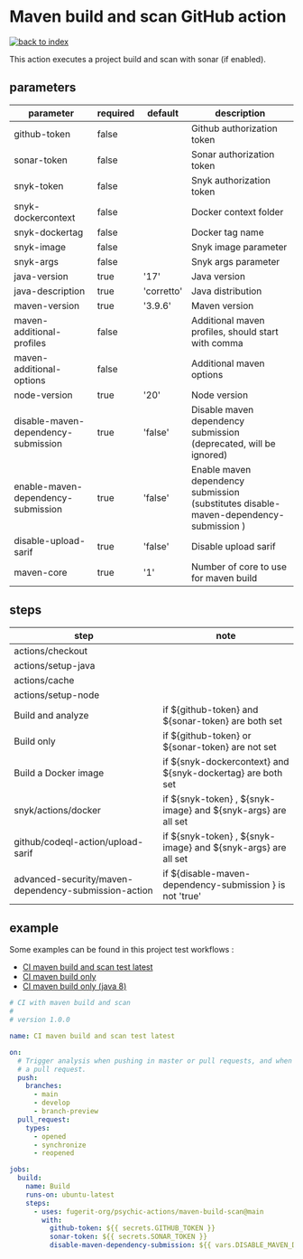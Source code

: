 # Maven build and scan GitHub action

[![back to index](https://img.shields.io/badge/back-to%20index-teal.svg)](../README.md)

This action executes a project build and scan with sonar (if enabled).

## parameters

| parameter                           | required | default    | description                                                                           |
|-------------------------------------|----------|------------|---------------------------------------------------------------------------------------|
| github-token                        | false    |            | Github authorization token                                                            |
| sonar-token                         | false    |            | Sonar authorization token                                                             |
| snyk-token                          | false    |            | Snyk authorization token                                                              |
| snyk-dockercontext                  | false    |            | Docker context folder                                                                 |
| snyk-dockertag                      | false    |            | Docker tag name                                                                       |
| snyk-image                          | false    |            | Snyk image parameter                                                                  |
| snyk-args                           | false    |            | Snyk args parameter                                                                   |
| java-version                        | true     | '17'       | Java version                                                                          |
| java-description                    | true     | 'corretto' | Java distribution                                                                     |
| maven-version                       | true     | '3.9.6'    | Maven version                                                                         |
| maven-additional-profiles           | false    |            | Additional maven profiles, should start with comma                                    |
| maven-additional-options            | false    |            | Additional maven options                                                              |
| node-version                        | true     | '20'       | Node version                                                                          |
| disable-maven-dependency-submission | true     | 'false'    | Disable maven dependency submission (deprecated, will be ignored)                     |
| enable-maven-dependency-submission  | true     | 'false'    | Enable maven dependency submission (substitutes disable-maven-dependency-submission ) |
| disable-upload-sarif                | true     | 'false'    | Disable upload sarif                                                                  |
| maven-core                          | true     | '1'        | Number of core to use for maven build                                                 |


## steps

| step                                                 | note                                                          |
|------------------------------------------------------|---------------------------------------------------------------|
| actions/checkout                                     |                                                               |
| actions/setup-java                                   |                                                               |
| actions/cache                                        |                                                               |
| actions/setup-node                                   |                                                               |
| Build and analyze                                    | if ${github-token} and ${sonar-token} are both set            |
| Build only                                           | if ${github-token} or ${sonar-token} are not set              |
| Build a Docker image                                 | if ${snyk-dockercontext} and ${snyk-dockertag} are both set   |
| snyk/actions/docker                                  | if ${snyk-token} , ${snyk-image} and ${snyk-args} are all set |
| github/codeql-action/upload-sarif                    | if ${snyk-token} , ${snyk-image} and ${snyk-args} are all set |
| advanced-security/maven-dependency-submission-action | if ${disable-maven-dependency-submission } is not 'true'      |


## example

Some examples can be found in this project test workflows : 

- [CI maven build and scan test latest](../.github/workflows/maven-build-scan-test-latest.yml)
- [CI maven build only](../.github/workflows/maven-build-scan-test-build-only.yml)
- [CI maven build only (java 8)](../.github/workflows/maven-build-scan-test-build-only-8.yml)

```yaml
# CI with maven build and scan
#
# version 1.0.0

name: CI maven build and scan test latest

on:
  # Trigger analysis when pushing in master or pull requests, and when creating
  # a pull request.
  push:
    branches:
      - main
      - develop
      - branch-preview
  pull_request:
    types:
      - opened
      - synchronize
      - reopened

jobs:
  build:
    name: Build
    runs-on: ubuntu-latest
    steps:
      - uses: fugerit-org/psychic-actions/maven-build-scan@main
        with:
          github-token: ${{ secrets.GITHUB_TOKEN }}
          sonar-token: ${{ secrets.SONAR_TOKEN }}
          disable-maven-dependency-submission: ${{ vars.DISABLE_MAVEN_DEPENDENCY_SUBMISSION }}
```